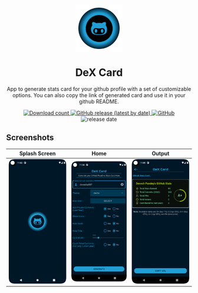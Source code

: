 
<p align="center">
  <img src="images/logo.png" align="center" width="128" height="128" />
<p>
<h1 align="center">
  DeX Card
</h1>
<p align="center">
  App to generate stats card for your github profile with a set of customizable options. You can also copy the link of generated card and use it in your github README. 
</p>


<div align="center">
    <a href="https://github.com/deveshp007/DeX-Card/releases">

  <img alt="Download count" src="https://img.shields.io/github/downloads/deveshp007/DeX-Card/latest/total?style=for-the-badge">
  </a>
      <a href="https://github.com/deveshp007/DeX-Card/latest">
    <img alt="GitHub release (latest by date)" src="https://img.shields.io/github/v/release/deveshp007/DeX-Card?style=for-the-badge">
  </a>
  <a href="https://github.com/deveshp007/DeX-Card/blob/main/LICENSE">
    <img alt="GitHub" src="https://img.shields.io/github/license/deveshp007/Dex-Card?style=for-the-badge">
  </a>
  <img alt="release date" src="https://img.shields.io/github/release-date/deveshp007/DeX-Card?style=for-the-badge">
</div>

## Screenshots

Splash Screen|Home|Output
:-----:|:--------------:|:-----------:|
![splash](images/splash.png) | ![home](images/home.png) | ![player](images/output.png)


